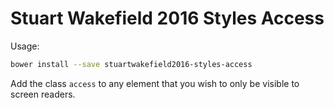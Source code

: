 # Stuart Wakefield 2016 Styles Access

Usage:

```sh
bower install --save stuartwakefield2016-styles-access
```

Add the class `access` to any element that you wish to only be visible to
screen readers.

